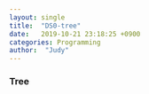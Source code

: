 ```yaml
---
layout: single
title:  "DS0-tree"
date:   2019-10-21 23:18:25 +0900
categories: Programming
author:  "Judy"
---
```


### Tree
